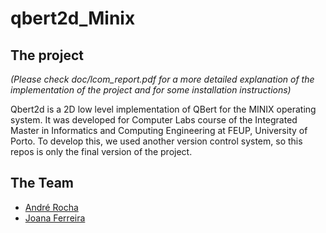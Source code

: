 # qbert2d_Minix

## The project
*(Please check doc/lcom_report.pdf for a more detailed explanation of the implementation of the project and for some installation instructions)*

Qbert2d is a 2D low level implementation of QBert for the MINIX operating system. It was developed for Computer Labs course of the Integrated Master in Informatics and Computing Engineering at FEUP, University of Porto.
To develop this, we used another version control system, so this repos is only the final version of the project.

## The Team
* [André Rocha](https://github.com/andrefmrocha "andrefmrocha")
* [Joana Ferreira](https://github.com/joanaferreira0011 "joanaferreira0011")
